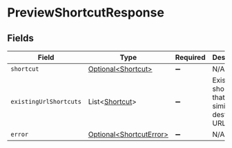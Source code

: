 # PreviewShortcutResponse


## Fields

| Field                                                                | Type                                                                 | Required                                                             | Description                                                          |
| -------------------------------------------------------------------- | -------------------------------------------------------------------- | -------------------------------------------------------------------- | -------------------------------------------------------------------- |
| `shortcut`                                                           | [Optional\<Shortcut>](../../models/components/Shortcut.md)           | :heavy_minus_sign:                                                   | N/A                                                                  |
| `existingUrlShortcuts`                                               | List\<[Shortcut](../../models/components/Shortcut.md)>               | :heavy_minus_sign:                                                   | Exising shortcuts that have a similar destination URL.               |
| `error`                                                              | [Optional\<ShortcutError>](../../models/components/ShortcutError.md) | :heavy_minus_sign:                                                   | N/A                                                                  |